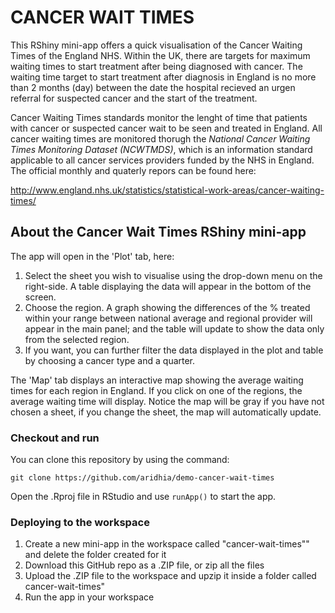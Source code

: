 # CANCER WAIT TIMES

This RShiny mini-app offers a quick visualisation of the Cancer Waiting Times of the England NHS. Within the UK, there are targets for maximum waiting times to start treatment after being diagnosed with cancer. The waiting time target to start treatment after diagnosis in England is no more than 2 months (day) between the date the hospital recieved an urgen referral for suspected cancer and the start of the treatment.

Cancer Waiting Times standards monitor the lenght of time that patients with cancer or suspected cancer wait to be seen and treated in England. All cancer waiting times are monitored thorugh the *National Cancer Waiting Times Monitoring Dataset (NCWTMDS)*, which is an information standard applicable to all cancer services providers funded by the NHS in England. The official monthly and quaterly repors can be found here:

http://www.england.nhs.uk/statistics/statistical-work-areas/cancer-waiting-times/


## About the Cancer Wait Times RShiny mini-app

The app will open in the 'Plot' tab, here:

1. Select the sheet you wish to visualise using the drop-down menu on the right-side. A table displaying the data will appear in the bottom of the screen.
2. Choose the region. A graph showing the differences of the % treated within your range between national average and regional provider will appear in the main panel; and the table will update to show the data only from the selected region.
3. If you want, you can further filter the data displayed in the plot and table by choosing a cancer type and a quarter.

The 'Map' tab displays an interactive map showing the average waiting times for each region in England. If you click on one of the regions, the average waiting time will display. Notice the map will be gray if you have not chosen a sheet, if you change the sheet, the map will automatically update. 

### Checkout and run

You can clone this repository by using the command:

```
git clone https://github.com/aridhia/demo-cancer-wait-times
```

Open the .Rproj file in RStudio and use `runApp()` to start the app.

### Deploying to the workspace

1. Create a new mini-app in the workspace called "cancer-wait-times"" and delete the folder created for it
2. Download this GitHub repo as a .ZIP file, or zip all the files
3. Upload the .ZIP file to the workspace and upzip it inside a folder called cancer-wait-times"
4. Run the app in your workspace